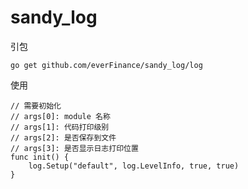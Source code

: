 # sandy_log

引包   
```
go get github.com/everFinance/sandy_log/log
```

使用   
```golang
// 需要初始化
// args[0]: module 名称
// args[1]: 代码打印级别
// args[2]: 是否保存到文件
// args[3]: 是否显示日志打印位置
func init() {
    log.Setup("default", log.LevelInfo, true, true)
}
```

